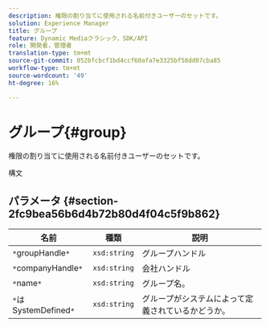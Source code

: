 ```yaml
---
description: 権限の割り当てに使用される名前付きユーザーのセットです。
solution: Experience Manager
title: グループ
feature: Dynamic Mediaクラシック，SDK/API
role: 開発者，管理者
translation-type: tm+mt
source-git-commit: 052bfcbcf1bd4ccf60afa7e3325bf58dd07cba85
workflow-type: tm+mt
source-wordcount: '49'
ht-degree: 16%

---
```



# グループ{#group}

権限の割り当てに使用される名前付きユーザーのセットです。

構文

## パラメータ {#section-2fc9bea56b6d4b72b80d4f04c5f9b862}

| 名前 | 種類 | 説明 |
|---|---|---|
| `*`groupHandle`*` | `xsd:string` | グループハンドル |
| `*`companyHandle`*` | `xsd:string` | 会社ハンドル |
| `*`name`*` | `xsd:string` | グループ名。 |
| `*`はSystemDefined`*` | `xsd:string` | グループがシステムによって定義されているかどうか。 |

